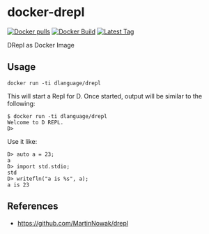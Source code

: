 # docker-drepl
[![Docker pulls](https://img.shields.io/docker/pulls/dlanguage/drepl.svg)](https://hub.docker.com/r/dlanguage/drepl/)
[![Docker Build](https://img.shields.io/docker/automated/dlanguage/drepl.svg)](https://hub.docker.com/r/dlanguage/drepl/)
[![Latest Tag](https://img.shields.io/github/tag/lindt/docker-drepl.svg)](https://hub.docker.com/r/dlanguage/drepl/)

DRepl as Docker Image

## Usage

```
docker run -ti dlanguage/drepl
```

This will start a Repl for D.
Once started, output will be similar to the following:

```
$ docker run -ti dlanguage/drepl
Welcome to D REPL.
D>
```

Use it like:

```
D> auto a = 23;
a
D> import std.stdio;
std
D> writefln("a is %s", a);
a is 23
```
## References

- https://github.com/MartinNowak/drepl
